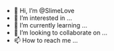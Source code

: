 - 👋 Hi, I’m @SlimeLove
- 👀 I’m interested in ...
- 🌱 I’m currently learning ...
- 💞️ I’m looking to collaborate on ...
- 📫 How to reach me ...

<!---
SlimeLove/SlimeLove is a ✨ special ✨ repository because its `README.md` (this file) appears on your GitHub profile.
You can click the Preview link to take a look at your changes.
--->
